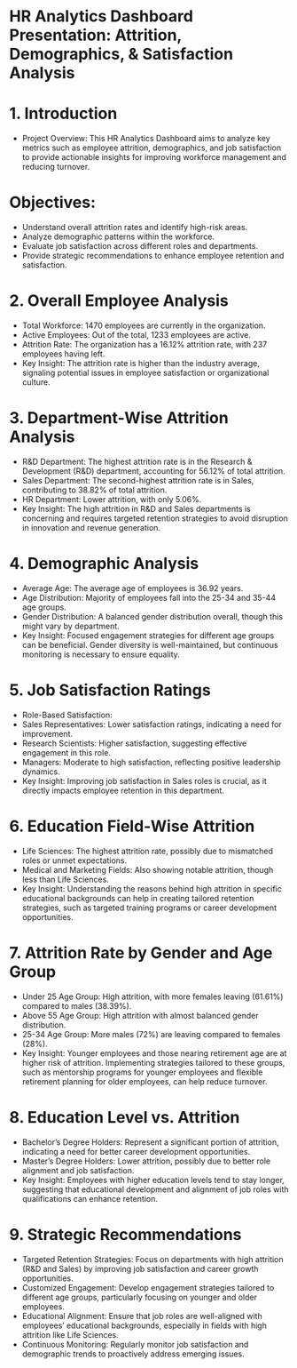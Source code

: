 # **HR Analytics Dashboard Presentation: Attrition, Demographics, & Satisfaction Analysis**
# 1. Introduction
 - Project Overview: This HR Analytics Dashboard aims to analyze key metrics such as employee attrition, demographics, and job satisfaction to provide actionable insights for improving workforce management and reducing turnover.

# Objectives:
 - Understand overall attrition rates and identify high-risk areas.
 - Analyze demographic patterns within the workforce.
 - Evaluate job satisfaction across different roles and departments.
 - Provide strategic recommendations to enhance employee retention and satisfaction.
   
# 2. Overall Employee Analysis
 - Total Workforce: 1470 employees are currently in the organization.
 - Active Employees: Out of the total, 1233 employees are active.
 - Attrition Rate: The organization has a 16.12% attrition rate, with 237 employees having left.
 - Key Insight: The attrition rate is higher than the industry average, signaling potential issues in employee satisfaction or organizational culture.
   
# 3. Department-Wise Attrition Analysis
 - R&D Department: The highest attrition rate is in the Research & Development (R&D) department, accounting for 56.12% of total attrition.
 - Sales Department: The second-highest attrition rate is in Sales, contributing to 38.82% of total attrition.
 - HR Department: Lower attrition, with only 5.06%.
 - Key Insight: The high attrition in R&D and Sales departments is concerning and requires targeted retention strategies to avoid disruption in innovation and revenue generation.

# 4. Demographic Analysis
 - Average Age: The average age of employees is 36.92 years.
 - Age Distribution: Majority of employees fall into the 25-34 and 35-44 age groups.
 - Gender Distribution: A balanced gender distribution overall, though this might vary by department.
 - Key Insight: Focused engagement strategies for different age groups can be beneficial. Gender diversity is well-maintained, but continuous monitoring is necessary to ensure equality.

# 5. Job Satisfaction Ratings
 - Role-Based Satisfaction:
 - Sales Representatives: Lower satisfaction ratings, indicating a need for improvement.
 - Research Scientists: Higher satisfaction, suggesting effective engagement in this role.
 - Managers: Moderate to high satisfaction, reflecting positive leadership dynamics.
 - Key Insight: Improving job satisfaction in Sales roles is crucial, as it directly impacts employee retention in this department.

# 6. Education Field-Wise Attrition
 - Life Sciences: The highest attrition rate, possibly due to mismatched roles or unmet expectations.
 - Medical and Marketing Fields: Also showing notable attrition, though less than Life Sciences.
 - Key Insight: Understanding the reasons behind high attrition in specific educational backgrounds can help in creating tailored retention strategies, such as targeted training programs or career development opportunities.

# 7. Attrition Rate by Gender and Age Group
 - Under 25 Age Group: High attrition, with more females leaving (61.61%) compared to males (38.39%).
 - Above 55 Age Group: High attrition with almost balanced gender distribution.
 - 25-34 Age Group: More males (72%) are leaving compared to females (28%).
 - Key Insight: Younger employees and those nearing retirement age are at higher risk of attrition. Implementing strategies tailored to these groups, such as mentorship programs for younger employees and flexible retirement planning for older employees, can help reduce turnover.

# 8. Education Level vs. Attrition
 - Bachelor’s Degree Holders: Represent a significant portion of attrition, indicating a need for better career development opportunities.
 - Master’s Degree Holders: Lower attrition, possibly due to better role alignment and job satisfaction.
 - Key Insight: Employees with higher education levels tend to stay longer, suggesting that educational development and alignment of job roles with qualifications can enhance retention.

# 9. Strategic Recommendations
 - Targeted Retention Strategies: Focus on departments with high attrition (R&D and Sales) by improving job satisfaction and career growth opportunities.
 - Customized Engagement: Develop engagement strategies tailored to different age groups, particularly focusing on younger and older employees.
 - Educational Alignment: Ensure that job roles are well-aligned with employees’ educational backgrounds, especially in fields with high attrition like Life Sciences.
 - Continuous Monitoring: Regularly monitor job satisfaction and demographic trends to proactively address emerging issues.
